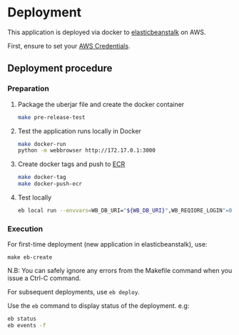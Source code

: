 # Deployment

This application is deployed via docker to [elasticbeanstalk][1] on AWS.

First, ensure to set your [AWS Credentials][2].

## Deployment procedure

### Preparation

1. Package the uberjar file and create the docker container
   ```bash
   make pre-release-test
   ```
2. Test the application runs locally in Docker
   ```bash
   make docker-run
   python -m webbrowser http://172.17.0.1:3000
   ```
3. Create docker tags and push to [ECR][3]

   ```bash
   make docker-tag
   make docker-push-ecr
   ```
4. Test locally
   ```bash
   eb local run --envvars=WB_DB_URI="${WB_DB_URI}",WB_REQIORE_LOGIN"=0"


### Execution

For first-time deployment (new application in elasticbeanstalk), use:

```make eb-create```

N.B: You can safely ignore any errors from the Makefile command when you
issue a Ctrl-C command.

For subsequent deployments, use `eb deploy`.

Use the `eb` command to display status of the deployment.
e.g:

```bash
eb status
eb events -f
```

[1]: https://aws.amazon.com/elasticbeanstalk/
[2]: https://github.com/WormBase/wormbase-architecture/wiki/AWS-Credentials
[3]: https://aws.amazon.com/ecr/
